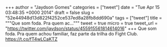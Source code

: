 
+++
author = "Jaydson Gomes"
categories = ["tweet"]
date = "Tue Apr 15 03:48:35 +0000 2014"
draft = false
slug = "52e44948d13d822f4252ce537ed8a28fb8dd690a"
tags = ["tweet"]
title = """Que som foda. Pra quem ac..."""
tweet = true
micro = true
tweet_url = "https://twitter.com/jaydson/status/455915561814614016"
+++
Que som foda. Pra quem achou familiar, faz parte da trilha do Fight Club. https://t.co/fT4wLCaKTZ

